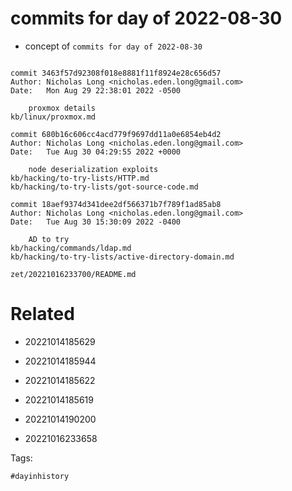 # commits for day of 2022-08-30

- concept of `commits for day of 2022-08-30`

```

commit 3463f57d92308f018e8881f11f8924e28c656d57
Author: Nicholas Long <nicholas.eden.long@gmail.com>
Date:   Mon Aug 29 22:38:01 2022 -0500

    proxmox details
kb/linux/proxmox.md

commit 680b16c606cc4acd779f9697dd11a0e6854eb4d2
Author: Nicholas Long <nicholas.eden.long@gmail.com>
Date:   Tue Aug 30 04:29:55 2022 +0000

    node deserialization exploits
kb/hacking/to-try-lists/HTTP.md
kb/hacking/to-try-lists/got-source-code.md

commit 18aef9374d341dee2df566371b7f789f1ad85ab8
Author: Nicholas Long <nicholas.eden.long@gmail.com>
Date:   Tue Aug 30 15:30:09 2022 -0400

    AD to try
kb/hacking/commands/ldap.md
kb/hacking/to-try-lists/active-directory-domain.md
```

` zet/20221016233700/README.md `

# Related

- 20221014185629

- 20221014185944

- 20221014185622

- 20221014185619

- 20221014190200

- 20221016233658

Tags:

    #dayinhistory
